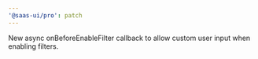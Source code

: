 ```yaml
---
'@saas-ui/pro': patch
---
```


New async onBeforeEnableFilter callback to allow custom user input when enabling filters.
